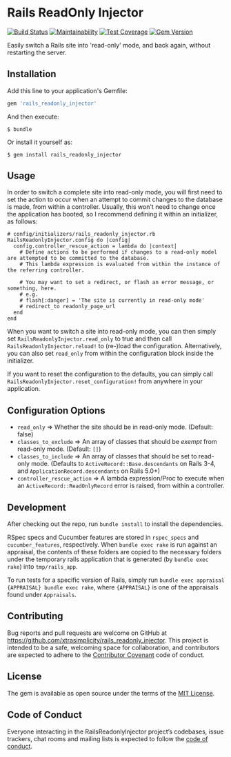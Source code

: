 # Rails ReadOnly Injector
[![Build Status](https://travis-ci.org/xtrasimplicity/rails_readonly_injector.svg?branch=master)](https://travis-ci.org/xtrasimplicity/rails_readonly_injector)
[![Maintainability](https://api.codeclimate.com/v1/badges/427c153efd48ae03f688/maintainability)](https://codeclimate.com/github/xtrasimplicity/rails_readonly_injector/maintainability)
[![Test Coverage](https://api.codeclimate.com/v1/badges/427c153efd48ae03f688/test_coverage)](https://codeclimate.com/github/xtrasimplicity/rails_readonly_injector/test_coverage)
[![Gem Version](https://badge.fury.io/rb/rails_readonly_injector.svg)](https://badge.fury.io/rb/rails_readonly_injector)

Easily switch a Rails site into 'read-only' mode, and back again, without restarting the server.

## Installation

Add this line to your application's Gemfile:

```ruby
gem 'rails_readonly_injector'
```

And then execute:

    $ bundle

Or install it yourself as:

    $ gem install rails_readonly_injector

## Usage

In order to switch a complete site into read-only mode, you will first need to set the action to occur when an attempt to commit changes to the database is made, from within a controller. Usually, this won't need to change once the application has booted, so I recommend defining it within an initializer, as follows:

```
# config/initializers/rails_readonly_injector.rb
RailsReadonlyInjector.config do |config|
  config.controller_rescue_action = lambda do |context|
    # Define actions to be performed if changes to a read-only model are attempted to be committed to the database.
    # This lambda expression is evaluated from within the instance of the referring controller.

    # You may want to set a redirect, or flash an error message, or something, here.
    # e.g.
    # flash[:danger] = 'The site is currently in read-only mode'
    # redirect_to readonly_page_url
  end
end
```

When you want to switch a site into read-only mode, you can then simply set `RailsReadonlyInjector.read_only` to true and then call `RailsReadonlyInjector.reload!` to (re-)load the configuration. Alternatively, you can also set `read_only` from within the configuration block inside the initializer.

If you want to reset the configuration to the defaults, you can simply call `RailsReadonlyInjector.reset_configuration!` from anywhere in your application.

## Configuration Options
- `read_only` => Whether the site should be in read-only mode. (Default: false)
- `classes_to_exclude` => An array of classes that should be _exempt_ from read-only mode. (Default: `[]`)
- `classes_to_include` => An array of classes that should be set to read-only mode. (Defaults to `ActiveRecord::Base.descendants` on Rails 3-4, and `ApplicationRecord.descendants` on Rails 5.0+)
- `controller_rescue_action` => A lambda expression/Proc to execute when an `ActiveRecord::ReadOnlyRecord` error is raised, from within a controller.
## Development

After checking out the repo, run `bundle install` to install the dependencies.

RSpec specs and Cucumber features are stored in `rspec_specs` and `cucumber_features`, respectively. When `bundle exec rake` is run against an appraisal, the contents of these folders are copied to the necessary folders under the temporary rails application that is generated (by `bundle exec rake`) into `tmp/rails_app`.

To run tests for a specific version of Rails, simply run `bundle exec appraisal {APPRAISAL} bundle exec rake`, where `{APPRAISAL}` is one of the appraisals found under `Appraisals`.

## Contributing

Bug reports and pull requests are welcome on GitHub at https://github.com/xtrasimplicity/rails_readonly_injector. This project is intended to be a safe, welcoming space for collaboration, and contributors are expected to adhere to the [Contributor Covenant](http://contributor-covenant.org) code of conduct.

## License

The gem is available as open source under the terms of the [MIT License](https://opensource.org/licenses/MIT).

## Code of Conduct

Everyone interacting in the RailsReadonlyInjector project’s codebases, issue trackers, chat rooms and mailing lists is expected to follow the [code of conduct](https://github.com/xtrasimplicity/rails_readonly_injector/blob/master/CODE_OF_CONDUCT.md).
